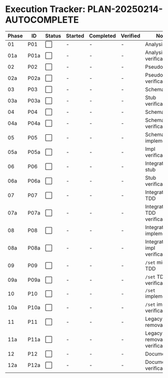 # Execution Tracker: PLAN-20250214-AUTOCOMPLETE

| Phase | ID  | Status | Started | Completed | Verified | Notes |
|-------|-----|--------|---------|-----------|----------|-------|
| 01    | P01 | ⬜     | -       | -         | -        | Analysis |
| 01a   | P01a| ⬜     | -       | -         | -        | Analysis verification |
| 02    | P02 | ⬜     | -       | -         | -        | Pseudocode |
| 02a   | P02a| ⬜     | -       | -         | -        | Pseudocode verification |
| 03    | P03 | ⬜     | -       | -         | -        | Schema stub |
| 03a   | P03a| ⬜     | -       | -         | -        | Stub verification |
| 04    | P04 | ⬜     | -       | -         | -        | Schema TDD |
| 04a   | P04a| ⬜     | -       | -         | -        | Schema TDD verification |
| 05    | P05 | ⬜     | -       | -         | -        | Schema implementation |
| 05a   | P05a| ⬜     | -       | -         | -        | Impl verification |
| 06    | P06 | ⬜     | -       | -         | -        | Integration stub |
| 06a   | P06a| ⬜     | -       | -         | -        | Stub verification |
| 07    | P07 | ⬜     | -       | -         | -        | Integration TDD |
| 07a   | P07a| ⬜     | -       | -         | -        | Integration TDD verification |
| 08    | P08 | ⬜     | -       | -         | -        | Integration implementation |
| 08a   | P08a| ⬜     | -       | -         | -        | Integration impl verification |
| 09    | P09 | ⬜     | -       | -         | -        | `/set` migration TDD |
| 09a   | P09a| ⬜     | -       | -         | -        | `/set` TDD verification |
| 10    | P10 | ⬜     | -       | -         | -        | `/set` implementation |
| 10a   | P10a| ⬜     | -       | -         | -        | `/set` impl verification |
| 11    | P11 | ⬜     | -       | -         | -        | Legacy removal |
| 11a   | P11a| ⬜     | -       | -         | -        | Legacy removal verification |
| 12    | P12 | ⬜     | -       | -         | -        | Documentation |
| 12a   | P12a| ⬜     | -       | -         | -        | Documentation verification |

